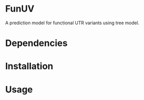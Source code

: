 # FunUV
A prediction model for functional UTR variants using tree model.

# Dependencies

# Installation

# Usage
